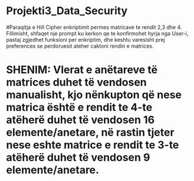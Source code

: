 # Projekti3_Data_Security

#Paraqitja e Hill Cipher enkriptimit permes matricave te rendit 2,3 dhe 4. Fillimisht, shfaqet nje prompt ku kerkon qe te konfirmohet hyrja nga User-i, pastaj zgjedhet funksioni per enkriptim, dhe keshtu varesisht prej preferences se perdoruesit ateher caktoni rendin e matrices. 

#           SHENIM: Vlerat e anëtareve të matrices duhet të vendosen manualisht, kjo nënkupton që nese matrica është e rendit te 4-te atëherë duhet të vendosen 16 elemente/anetare, në rastin tjeter nese eshte matrice e rendit te 3-te atëherë duhet të vendosen 9 elemente/anetare.
 
